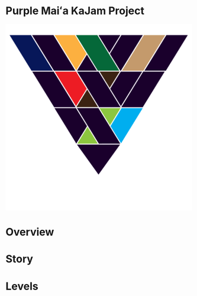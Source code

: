 # Purple Maiʻa KaJam Project

![Purple Maiʻa Logo](assets/purple-maia-logo.png)

# Overview

# Story

# Levels